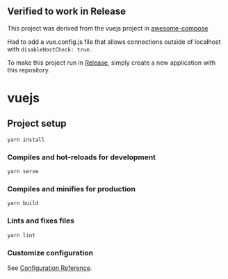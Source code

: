 ## Verified to work in Release
This project was derived from the vuejs project in [awesome-compose](https://github.com/docker/awesome-compose)

Had to add a vue.config.js file that allows connections outside of localhost with `disableHostCheck: true`.

To make this project run in [Release](https://releaseapp.io), simply create a new application with this repository.

# vuejs

## Project setup
```
yarn install
```

### Compiles and hot-reloads for development
```
yarn serve
```

### Compiles and minifies for production
```
yarn build
```

### Lints and fixes files
```
yarn lint
```

### Customize configuration
See [Configuration Reference](https://cli.vuejs.org/config/).
